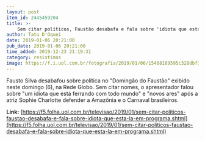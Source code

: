 ```yaml
---
layout: post
item_id: 2445459204
title: >-
    Sem citar políticos, Faustão desabafa e fala sobre 'idiota que está lá' em programa
author: Tatu D'Oquei
date: 2019-01-06 20:21:00
pub_date: 2019-01-06 20:21:00
time_added: 2019-12-23 21:19:31
category: resistimos
image: https://f.i.uol.com.br/fotografia/2019/01/06/15468169595c328dbf39400_1546816959_3x2_rt.jpg
---
```


Fausto Silva desabafou sobre política no "Domingão do Faustão" exibido neste domingo (6), na Rede Globo. Sem citar nomes, o apresentador falou sobre "um idiota que está ferrando com todo mundo" e "novos ares" após a atriz Sophie Charlotte defender a Amazônia e o Carnaval brasileiros.

**Link:** [https://f5.folha.uol.com.br/televisao/2019/01/sem-citar-politicos-faustao-desabafa-e-fala-sobre-idiota-que-esta-la-em-programa.shtml](https://f5.folha.uol.com.br/televisao/2019/01/sem-citar-politicos-faustao-desabafa-e-fala-sobre-idiota-que-esta-la-em-programa.shtml)

